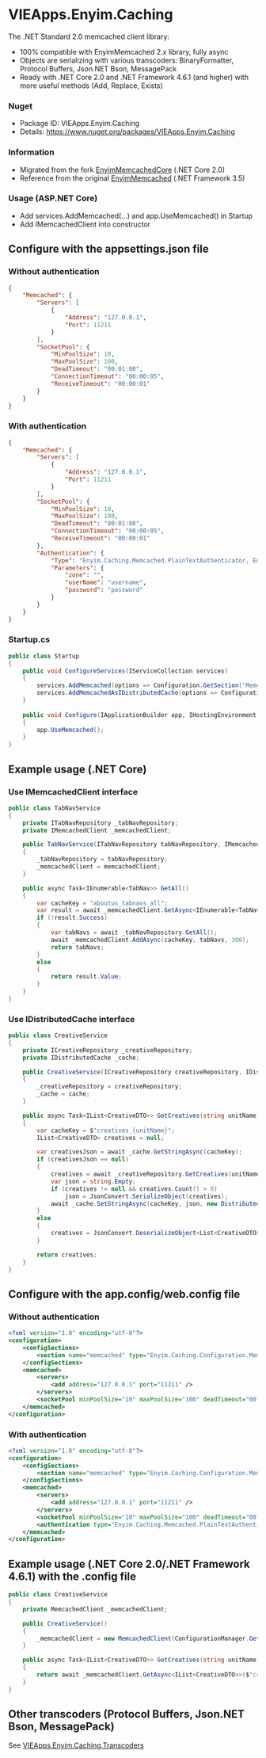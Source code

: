# VIEApps.Enyim.Caching
The .NET Standard 2.0 memcached client library: 
- 100% compatible with EnyimMemcached 2.x library, fully async
- Objects are serializing with various transcoders: BinaryFormatter, Protocol Buffers, Json.NET Bson, MessagePack
- Ready with .NET Core 2.0 and .NET Framework 4.6.1 (and higher) with more useful methods (Add, Replace, Exists)
### Nuget
- Package ID: VIEApps.Enyim.Caching
- Details: https://www.nuget.org/packages/VIEApps.Enyim.Caching
### Information
- Migrated from the fork [EnyimMemcachedCore](https://github.com/cnblogs/EnyimMemcachedCore) (.NET Core 2.0)
- Reference from the original [EnyimMemcached](https://github.com/enyim/EnyimMemcached) (.NET Framework 3.5)
### Usage (ASP.NET Core)
- Add services.AddMemcached(...) and app.UseMemcached() in Startup
- Add IMemcachedClient into constructor
## Configure with the appsettings.json file
### Without authentication
```json
{
	"Memcached": {
		"Servers": [
			{
				"Address": "127.0.0.1",
				"Port": 11211
			}
		],
		"SocketPool": {
			"MinPoolSize": 10,
			"MaxPoolSize": 100,
			"DeadTimeout": "00:01:00",
			"ConnectionTimeout": "00:00:05",
			"ReceiveTimeout": "00:00:01"
		}
	}
}
```
### With authentication
```json
{
	"Memcached": {
		"Servers": [
			{
				"Address": "127.0.0.1",
				"Port": 11211
			}
		],
		"SocketPool": {
			"MinPoolSize": 10,
			"MaxPoolSize": 100,
			"DeadTimeout": "00:01:00",
			"ConnectionTimeout": "00:00:05",
			"ReceiveTimeout": "00:00:01"
		},
		"Authentication": {
			"Type": "Enyim.Caching.Memcached.PlainTextAuthenticator, Enyim.Caching",
			"Parameters": {
				"zone": "",
				"userName": "username",
				"password": "password"
			}
		}
	}
}
```
### Startup.cs
```cs
public class Startup
{
	public void ConfigureServices(IServiceCollection services)
	{
		services.AddMemcached(options => Configuration.GetSection("Memcached").Bind(options));
		services.AddMemcachedAsIDistributedCache(options => Configuration.GetSection("Memcached").Bind(options));
	}
	
	public void Configure(IApplicationBuilder app, IHostingEnvironment env, ILoggerFactory loggerFactory)
	{ 
		app.UseMemcached();
	}
}
```

## Example usage (.NET Core)
### Use IMemcachedClient interface
```cs
public class TabNavService
{
	private ITabNavRepository _tabNavRepository;
	private IMemcachedClient _memcachedClient;

	public TabNavService(ITabNavRepository tabNavRepository, IMemcachedClient memcachedClient)
	{
		_tabNavRepository = tabNavRepository;
		_memcachedClient = memcachedClient;
	}

	public async Task<IEnumerable<TabNav>> GetAll()
	{
		var cacheKey = "aboutus_tabnavs_all";
		var result = await _memcachedClient.GetAsync<IEnumerable<TabNav>>(cacheKey);
		if (!result.Success)
		{
			var tabNavs = await _tabNavRepository.GetAll();
			await _memcachedClient.AddAsync(cacheKey, tabNavs, 300);
			return tabNavs;
		}
		else
		{
			return result.Value;
		}
	}
}
```
### Use IDistributedCache interface
```cs
public class CreativeService
{
	private ICreativeRepository _creativeRepository;
	private IDistributedCache _cache;

	public CreativeService(ICreativeRepository creativeRepository, IDistributedCache cache)
	{
		_creativeRepository = creativeRepository;
		_cache = cache;
	}

	public async Task<IList<CreativeDTO>> GetCreatives(string unitName)
	{
		var cacheKey = $"creatives_{unitName}";
		IList<CreativeDTO> creatives = null;

		var creativesJson = await _cache.GetStringAsync(cacheKey);
		if (creativesJson == null)
		{
			creatives = await _creativeRepository.GetCreatives(unitName).ProjectTo<CreativeDTO>().ToListAsync();
			var json = string.Empty;
			if (creatives != null && creatives.Count() > 0)
				json = JsonConvert.SerializeObject(creatives);
			await _cache.SetStringAsync(cacheKey, json, new DistributedCacheEntryOptions().SetSlidingExpiration(TimeSpan.FromMinutes(5)));
		}
		else
		{
			creatives = JsonConvert.DeserializeObject<List<CreativeDTO>>(creativesJson);
		}

		return creatives;
	}
}
```
## Configure with the app.config/web.config file
### Without authentication
```xml
<?xml version="1.0" encoding="utf-8"?>
<configuration>
	<configSections>
		<section name="memcached" type="Enyim.Caching.Configuration.MemcachedClientConfigurationSectionHandler, Enyim.Caching" />
	</configSections>
	<memcached>
		<servers>
			<add address="127.0.0.1" port="11211" />
		</servers>
		<socketPool minPoolSize="10" maxPoolSize="100" deadTimeout="00:01:00" connectionTimeout="00:00:05" receiveTimeout="00:00:01" />
	</memcached>
</configuration>
```
### With authentication
```xml
<?xml version="1.0" encoding="utf-8"?>
<configuration>
	<configSections>
		<section name="memcached" type="Enyim.Caching.Configuration.MemcachedClientConfigurationSectionHandler, Enyim.Caching" />
	</configSections>
	<memcached>
		<servers>
			<add address="127.0.0.1" port="11211" />
		</servers>
		<socketPool minPoolSize="10" maxPoolSize="100" deadTimeout="00:01:00" connectionTimeout="00:00:05" receiveTimeout="00:00:01" />
		<authentication type="Enyim.Caching.Memcached.PlainTextAuthenticator, Enyim.Caching" zone="" userName="username" password="password" />
	</memcached>
</configuration>
```
## Example usage (.NET Core 2.0/.NET Framework 4.6.1) with the .config file
```cs
public class CreativeService
{
	private MemcachedClient _memcachedClient;

	public CreativeService()
	{
		_memcachedClient = new MemcachedClient(ConfigurationManager.GetSection("memcached") as MemcachedClientConfigurationSectionHandler);
	}

	public async Task<IList<CreativeDTO>> GetCreatives(string unitName)
	{
		return await _memcachedClient.GetAsync<IList<CreativeDTO>>($"creatives_{unitName}");
	}
}
```
## Other transcoders (Protocol Buffers, Json.NET Bson, MessagePack)
See [VIEApps.Enyim.Caching.Transcoders](https://github.com/vieapps/Enyim.Caching.Transcoders)
